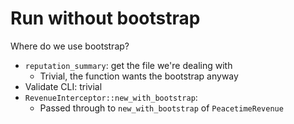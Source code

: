 # Run without bootstrap

Where do we use bootstrap?
- `reputation_summary`: get the file we're dealing with
  - Trivial, the function wants the bootstrap anyway
- Validate CLI: trivial
- `RevenueInterceptor::new_with_bootstrap`:
  - Passed through to `new_with_bootstrap` of `PeacetimeRevenue`
